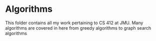 # Algorithms
This folder contains all my work pertaining to CS 412 at JMU.
Many algorithms are covered in here from greedy algorithms to graph search algorithms
